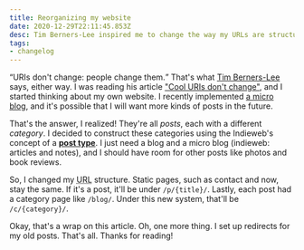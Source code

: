```yaml
---
title: Reorganizing my website
date: 2020-12-29T22:11:45.853Z
desc: Tim Berners-Lee inspired me to change the way my URLs are structured.
tags:
- changelog
---
```


<q cite="https://www.w3.org/Provider/Style/URI.html">URIs don't change: people change them.</q> That's what [Tim Berners-Lee](https://en.wikipedia.org/wiki/Tim_Berners-Lee) says, either way. I was reading his article ["Cool URIs don't change"](https://www.w3.org/Provider/Style/URI.html), and I started thinking about my own website. I recently implemented [a micro blog](/c/micro), and it's possible that I will want more kinds of posts in the future.

That's the answer, I realized! They're all _posts_, each with a different _category_. I decided to construct these categories using the Indieweb's concept of a [**post type**](https://indieweb.org/posts#Types_of_Posts). I just need a blog and a micro blog (indieweb: articles and notes), and I should have room for other posts like photos and book reviews.

So, I changed my <abbr title="Uniform Resource Locator">URL</abbr> structure. Static pages, such as contact and now, stay the same. If it's a post, it'll be under `/p/{title}/`. Lastly, each post had a category page like `/blog/`. Under this new system, that'll be `/c/{category}/`.

Okay, that's a wrap on this article. Oh, one more thing. I set up redirects for my old posts. That's all. Thanks for reading!

